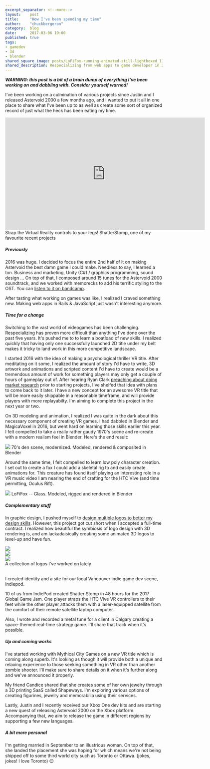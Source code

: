 ```yaml
---
excerpt_separator: <!--more-->
layout:    post
title:     "How I've been spending my time"
author:    "chuckbergeron"
category:  blog
date:      2017-03-06 19:00
published: true
tags:
- gamedev
- 3d
- blender
shared_square_image: posts/LoFiFox-running-animated-still-lightboxed_114.jpg
shared_description: Respecializing from web apps to game developer in 2016/2017
---
```


<p>
  <strong><em>WARNING: this post is a bit of a brain dump of everything I've been working on and dabbling with. Consider yourself warned!</em></strong>
</p>

<p>
  I've been working on a culmination of various projects since Justin and I released Astervoid 2000 a few months ago, and I wanted to put it all in one place to share what I've been up to as well as create some sort of organized record of just what the heck has been eating my time.
</p>

<iframe class="video-responsive" width="640" height="360" src="https://www.youtube.com/embed/kHNDFtOijo4" frameborder="0" allowfullscreen></iframe>
<span class="caption">Strap the Virtual Reality controls to your legs! ShatterStomp, one of my favourite recent projects</span>

<!--more-->

<h5>
  Previously
</h5>

<p>
  2016 was huge. I decided to focus the entire 2nd half of it on making Astervoid the best damn game I could make. Needless to say, I learned a ton. Business and marketing, Unity (C#) / graphics programming, sound design ... On top of that, I composed around 15 tunes for the Astervoid 2000 soundtrack, and we worked with memorecks to add his terrific styling to the OST. You can <a href="https://madcapacity.bandcamp.com/releases">listen to it on bandcamp</a>.
</p>

<p>
  After tasting what working on games was like, I realized I craved something new. Making web apps in Rails &amp; JavaScript just wasn't interesting anymore.
</p>

<h5>
  Time for a change
</h5>

<p>
  Switching to the vast world of videogames has been challenging. Respecializing has proven more difficult than anything I've done over the past five years. It's pushed me to to learn a boatload of new skills. I realized quickly that having only one successfully launched 2D title under my belt makes it tricky to land work in this more competitive landscape.
</p>

<p>
  I started 2016 with the idea of making a psychological thriller VR title. After meditating on it some, I realized the amount of story I'd have to write, 3D artwork and animations and scripted content I'd have to create would be a tremendous amount of work for something players may only get a couple of hours of gameplay out of. After hearing Ryan Clark <a href="http://www.gamasutra.com/blogs/RyanClark/20150917/253842/What_Makes_an_Indie_Hit_How_to_Choose_the_Right_Design.php">preaching about doing market research</a> prior to starting projects, I've shelfed that idea with plans to come back to it later. I have a new concept for an awesome VR title that will be more easily shippable in a reasonable timeframe, and will provide players with more replayabilty. I'm aiming to complete this project in the next year or two.
</p>

<p>
  On 3D modeling and animation, I realized I was quite in the dark about this necessary component of creating VR games. I had dabbled in Blender and MagicaVoxel in 2016, but went hard on learning those skills earlier this year. I felt compelled to take a really rather gaudy 1970's scene and re-create with a modern realism feel in Blender. Here's the end result:
</p>

<img src="{% asset_path posts/render-46--daytime-alt--diff-cam-angle--composited.jpg %}" class="img-responsive">
<span class="caption">70's den scene, modernized. Modeled, rendered &amp; composited in Blender</span>

<p>
  Around the same time, I felt compelled to learn low poly character creation. I set out to create a fox I could add a skeletal rig to and easily create animations for. This creature has found itself playing an interesting role in a VR music video I am nearing the end of crafting for the HTC Vive (and time permitting, Oculus Rift).
</p>

<img src="{% asset_path posts/LoFiFox-running-animated-still-lightboxed_114.jpg %}" class="img-responsive">
<span class="caption">LoFiFox -- Glass. Modeled, rigged and rendered in Blender</span>

<h5>
  Complementary stuff
</h5>

<p>
  In graphic design, I pushed myself to <a href="https://dribbble.com/ChuckBergeron">design multiple logos to better my design skills</a>. However, this project got cut short when I accepted a full-time contract. I realized how beautiful the symbiosis of logo design with 3D rendering is, and am lackadaisically creating some animated 3D logos to level-up and have fun.
</p>

<div class="row">
  <div class="four columns">
    <img src="{% asset_path posts/dona-cider-sm.jpg %}" class="img-responsive pull-left">
  </div>
  <div class="four columns">
    <img src="{% asset_path posts/indiepod-sm.jpg %}" class="img-responsive pull-left">
  </div>
  <div class="four columns">
    <img src="{% asset_path posts/chuck-bergeron--3d-type-sm.jpg %}" class="img-responsive pull-left">
  </div>
</div>
<span class="caption">A collection of logos I've worked on lately</span>

<br>
<br>

<p>
  I created identity and a site for our local Vancouver indie game dev scene, <a href="http://www.indiepod.org/"></a>Indiepod.
</p>

<p>
  10 of us from IndiePod created Shatter Stomp in 48 hours for the 2017 Global Game Jam. One player straps the HTC Vive VR controllers to their feet while the other player attacks them with a laser-equipped satellite from the comfort of their remote satellite laptop computer.
</p>

<p>
  Also, I wrote and recorded a metal tune for a client in Calgary creating a space-themed real-time strategy game. I'll share that track when it's possible.
</p>

<h5>
  Up and coming works
</h5>

<p>
  I've started working with Mythical City Games on a new VR title which is coming along superb. It's looking as though it will provide both a unique and relaxing experience to those seeking something in VR other than another zombie shooter. I'll make sure to share details on it when it's further along and we've announced it properly.
</p>

<p>
  My friend Candice shared that she creates some of her own jewelry through a 3D printing SaaS called Shapeways. I'm exploring various options of creating figurines, jewelry and memorabilia using their services.
</p>

<p>
  Lastly, Justin and I recently received our Xbox One dev kits and are starting a new quest of releasing Astervoid 2000 on the Xbox platform. Accompanying that, we aim to release the game in different regions by supporting a few new languages.
</p>

<h5>
  A bit more personal
</h5>

<p>
  I'm getting married in September to an illustrious woman. On top of that, she landed the placement she was hoping for which means we're not being shipped off to some third world city such as Toronto or Ottawa. (jokes, jokes! I love Toronto) 😉
</p>
